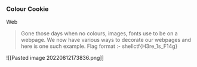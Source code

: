### Colour Cookie
Web
> Gone those days when no colours, images, fonts use to be on a webpage. We now have various ways to decorate our webpages and here is one such example.
  Flag format :- shellctf{H3re_1s_F14g}


![[Pasted image 20220812173836.png]]
